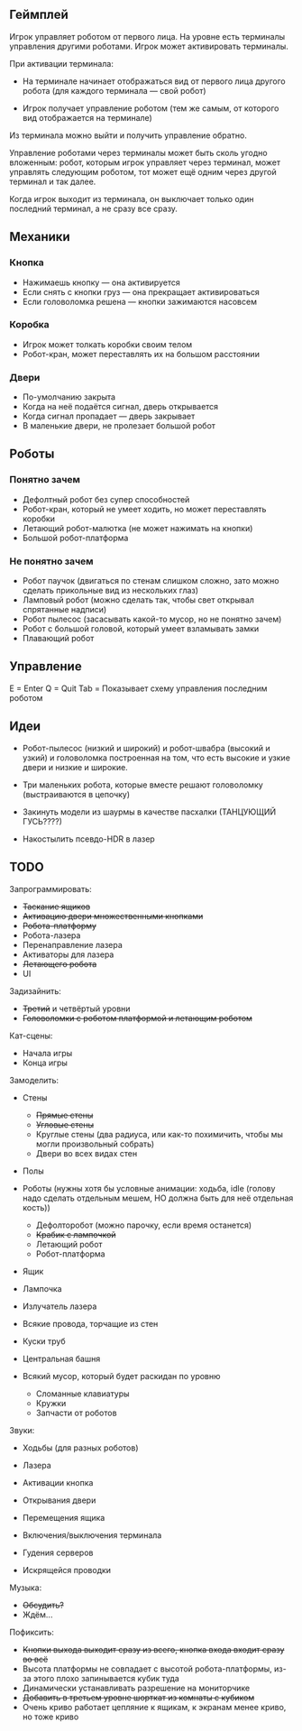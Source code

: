 ## Геймплей

Игрок управляет роботом от первого лица.
На уровне есть терминалы управления другими роботами.
Игрок может активировать терминалы.

При активации терминала:

- На терминале начинает отображаться вид от первого лица другого робота (для каждого терминала — свой робот)

- Игрок получает управление роботом (тем же самым, от которого вид отображается на терминале)

Из терминала можно выйти и получить управление обратно.

Управление роботами через терминалы может быть сколь угодно вложенным: робот, которым игрок управляет через терминал, может управлять следующим роботом, тот может ещё одним через другой терминал и так далее.

Когда игрок выходит из терминала, он выключает только один последний терминал, а не сразу все сразу.

## Механики

### Кнопка

- Нажимаешь кнопку — она активируется
- Если снять с кнопки груз — она прекращает активироваться
- Если головоломка решена — кнопки зажимаются насовсем

### Коробка

- Игрок может толкать коробки своим телом
- Робот-кран, может переставлять их на большом расстоянии

### Двери

- По-умолчанию закрыта
- Когда на неё подаётся сигнал, дверь открывается
- Когда сигнал пропадает — дверь закрывает
- В маленькие двери, не пролезает большой робот 

## Роботы

### Понятно зачем

- Дефолтный робот без супер способностей
- Робот-кран, который не умеет ходить, но может переставлять коробки
- Летающий робот-малютка (не может нажимать на кнопки)
- Большой робот-платформа

### Не понятно зачем

- Робот паучок (двигаться по стенам слишком сложно, зато можно сделать прикольные вид из нескольких глаз)
- Ламповый робот (можно сделать так, чтобы свет открывал спрятанные надписи)
- Робот пылесос (засасывать какой-то мусор, но не понятно зачем)
- Робот с большой головой, который умеет взламывать замки
- Плавающий робот

## Управление

E = Enter
Q = Quit
Tab = Показывает схему управления последним роботом

## Идеи

- Робот-пылесос (низкий и широкий) и робот-швабра (высокий и узкий) и головоломка построенная на том, что есть высокие и узкие двери и низкие и широкие.
- Три маленьких робота, которые вместе решают головоломку (выстраиваются в цепочку)

- Закинуть модели из шаурмы в качестве пасхалки (ТАНЦУЮЩИЙ ГУСЬ????)
- Накостылить псевдо-HDR в лазер

## TODO

Запрограммировать:

- ~~Таскание ящиков~~
- ~~Активацию двери множественными кнопками~~
- ~~Робота-платформу~~
- Робота-лазера
- Перенаправление лазера
- Активаторы для лазера
- ~~Летающего робота~~
- UI

Задизайнить:
- ~~Третий~~ и четвёртый уровни
- ~~Головоломки с роботом платформой и летающим роботом~~

Кат-сцены:
- Начала игры
- Конца игры

Замоделить:
- Стены
  + ~~Прямые стены~~
  + ~~Угловые стены~~
  + Круглые стены (два радиуса, или как-то похимичить, чтобы мы могли произвольный собрать)
  + Двери во всех видах стен
- Полы
- Роботы (нужны хотя бы условные анимации: ходьба, idle (голову надо сделать отдельным мешем, НО должна быть для неё отдельная кость))
  + Дефолторобот (можно парочку, если время останется)
  + ~~Крабик с лампочкой~~
  + Летающий робот
  + Робот-платформа
- Ящик
- Лампочка
- Излучатель лазера

- Всякие провода, торчащие из стен
- Куски труб
- Центральная башня
- Всякий мусор, который будет раскидан по уровню
  + Сломанные клавиатуры
  + Кружки
  + Запчасти от роботов

Звуки:

- Ходьбы (для разных роботов)
- Лазера
- Активации кнопка
- Открывания двери
- Перемещения ящика
- Включения/выключения терминала

- Гудения серверов
- Искрящейся проводки

Музыка:
- ~~Обсудить?~~
- Ждём...

Пофиксить:
- ~~Кнопки выхода выходит сразу из всего, кнопка входа входит сразу во всё~~
- Высота платформы не совпадает с высотой робота-платформы, из-за этого плохо запинывается кубик туда
- Динамически устанавливать разрешение на мониторчике
- ~~Добавить в третьем уровне шорткат из комнаты с кубиком~~
- Очень криво работает цепляние к ящикам, к экранам менее криво, но тоже криво